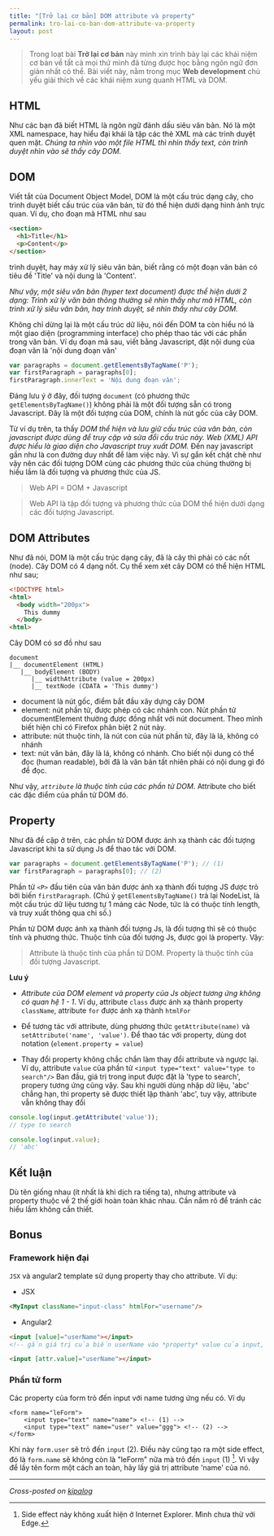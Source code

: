 ```yaml
---
title: "[Trở lại cơ bản] DOM attribute và property"
permalink: tro-lai-co-ban-dom-attribute-va-property
layout: post
---
```


> Trong loạt bài **Trở lại cơ bản** này mình xin trình bày lại các khái niệm cơ bản về tất cả mọi thứ mình đã từng được học bằng ngôn ngữ đơn giản nhất có thể. Bài viết này, nằm trong mục **Web development** chủ yếu giải thích về các khái niệm xung quanh HTML và DOM.

## HTML
Như các bạn đã biết HTML là ngôn ngữ đánh dấu siêu văn bản. Nó là một XML namespace, hay hiểu đại khái là tập các thẻ XML mà các trình duyệt quen mặt. *Chúng ta nhìn vào một file HTML thì nhìn thấy text, còn trình duyệt nhìn vào sẽ thấy cây DOM.*

## DOM
Viết tắt của Document Object Model, DOM là một cấu trúc dạng cây, cho trình duyệt biết cấu trúc của văn bản, từ đó thể hiện dưới dạng hình ảnh trực quan. Ví dụ, cho đoạn mã HTML như sau

```html
<section>
  <h1>Title</h1>
  <p>Content</p>
</section>
```

trình duyệt, hay máy xử lý siêu văn bản, biết rằng có một đoạn văn bản có tiêu đề 'Title' và nội dung là 'Content'.

*Như vậy, một siêu văn bản (hyper text document) được thể hiện dưới 2 dạng: Trình xử lý văn bản thông thường sẽ nhìn thấy như mã HTML, còn trình xử lý siêu văn bản, hay trình duyệt, sẽ nhìn thấy như cây DOM.*

Không chỉ dừng lại là một cấu trúc dữ liệu, nói đến DOM ta còn hiểu nó là một giao diện (programming interface) cho phép thao tác với các phần trong văn bản. Ví dụ đoạn mã sau, viết bằng Javascript, đặt nội dung của đoạn văn là 'nội dung đoạn văn'

```js
var paragraphs = document.getElementsByTagName('P');
var firstParagraph = paragraphs[0];
firstParagraph.innerText = 'Nội dung đoạn văn';
```
Đáng lưu ý ở đây, đối tượng `document` (có phương thức `getElementsByTagName()`) không phải là một đối tượng sẵn có trong Javascript. Đây là một đối tượng của DOM, chính là nút gốc của cây DOM.

Từ ví dụ trên, ta thấy *DOM thể hiện và lưu giữ cấu trúc của văn bản, còn javascript được dùng để truy cập và sửa đổi cấu trúc này. Web (XML) API được hiểu là giao diện cho Javascript truy xuất DOM.* Đến nay javascript gần như là con đường duy nhất để làm việc này. Vì sự gắn kết chặt chẽ như vậy nên các đối tượng DOM cùng các phương thức của chúng thường bị hiểu lầm là đối tượng và phương thức của JS.

> Web API = DOM + Javascript

> Web API là tập đối tượng và phương thức của DOM thể hiện dưới dạng các đối tượng Javascript.

## DOM Attributes

Như đã nói, DOM là một cấu trúc dạng cây, đã là cây thì phải có các nốt (node). Cây DOM có 4 dạng nốt. Cụ thể xem xét cây DOM có thể hiện HTML như sau;

```html
<!DOCTYPE html>
<html>
  <body width="200px">
    This dummy
  </body>
<html>
```
Cây DOM có sơ đồ như sau
```
document
|__ documentElement (HTML)
   |__ bodyElement (BODY)
      |__ widthAttribute (value = 200px)
      |__ textNode (CDATA = 'This dummy')
```

- document là nút gốc, điểm bắt đầu xây dựng cây DOM
- element: nút phần tử, được phép có các nhánh con. Nút phần tử documentElement thường được đồng nhất với nút document. Theo mình biết hiện chỉ có Firefox phân biệt 2 nút này.
- attribute: nút thuộc tính, là nút con của nút phần tử, đây là lá, không có nhánh
- text: nút văn bản, đây là lá, không có nhánh. Cho biết nội dung có thể đọc (human readable), bởi đã là văn bản tất nhiên phải có nội dung gì đó để đọc.

Như vậy, *`attribute` là thuộc tính của các phần tử DOM*. Attribute cho biết các đặc điểm của phần tử DOM đó.

## Property
Như đã đề cập ở trên, các phần tử DOM được ánh xạ thành các đối tượng Javascript khi ta sử dụng Js để thao tác với DOM.

```js
var paragraphs = document.getElementsByTagName('P'); // (1)
var firstParagraph = paragraphs[0]; // (2)
```

Phần tử `<P>` đầu tiên của văn bản được ánh xạ thành đối tượng JS được trỏ bởi biến `firstParagraph`. (Chú ý `getElementsByTagName()` trả lại NodeList, là một cấu trúc dữ liệu tương tự 1 mảng các Node, tức là có thuộc tính length, và truy xuất thông qua chỉ số.)

Phần tử DOM được ánh xạ thành đối tượng Js, là đối tượng thì sẽ có thuộc tính và phương thức. Thuộc tính của đối tượng Js, được gọi là property. Vậy:

> Attribute là thuộc tính của phần tử DOM. Property là thuộc tính của đối tượng Javascript.

**Lưu ý**

- *Attribute của DOM element và property của Js object tương ứng không có quan hệ 1 - 1*. Ví dụ, attribute `class` được ánh xạ thành property `className`, attribute `for` được ánh xạ thành `htmlFor`

- Để tương tác với attribute, dùng phương thức `getAttribute(name)` và `setAttribute('name', 'value')`. Để thao tác với property, dùng dot notation (`element.property = value`)

- Thay đổi property không chắc chắn làm thay đổi attribute và ngược lại.
Ví dụ, attribute `value` của phần tử `<input type="text" value="type to search"/>`
Ban đầu, giá trị trong input được đặt là 'type to search', propery tương ứng cũng vậy. Sau khi người dùng nhập dữ liệu, 'abc' chẳng hạn, thì property sẽ được thiết lập thành 'abc', tuy vậy, attribute vẫn không thay đổi

```js
console.log(input.getAttribute('value'));
// type to search

console.log(input.value);
// 'abc'
```

## Kết luận
Dù tên giống nhau (ít nhất là khi dịch ra tiếng ta), nhưng attribute và property thuộc về 2 thế giới hoàn toàn khác nhau. Cần nắm rõ để tránh các hiểu lầm không cần thiết.

## Bonus

### Framework hiện đại
`JSX` và angular2 template sử dụng property thay cho attribute. Ví dụ:

- JSX
```html
<MyInput className="input-class" htmlFor="username"/>
```

- Angular2
```html
<input [value]="userName"></input>
<!-- gắn giá trị của biến userName vào *property* value của input, để chỉ định việc gán vào attribute, dùng attr -->

<input [attr.value]="userName"></input>
```

### Phần tử form

Các property của form trỏ đến input với name tương ứng nếu có. Ví dụ

``` language-html
<form name="leForm">
    <input type="text" name="name"> <!-- (1) -->
    <input type="text" name="user" value="ggg"> <!-- (2) -->
</form>
```

Khi này `form.user` sẽ trỏ đến `input` (2). Điều này cũng tạo ra một side effect, đó là `form.name` sẽ không còn là "leForm" nữa mà trỏ đến `input` (1) [^n]. Vì vậy để lấy tên form một cách an toàn, hãy lấy giá trị attribute 'name' của nó.

---

[^n]: Side effect này không xuất hiện ở Internet Explorer. Mình chưa thử với Edge.


*Cross-posted on [kipalog](http://kipalog.com/posts/Tro-lai-co-ban--DOM-attribute-va-property)*
